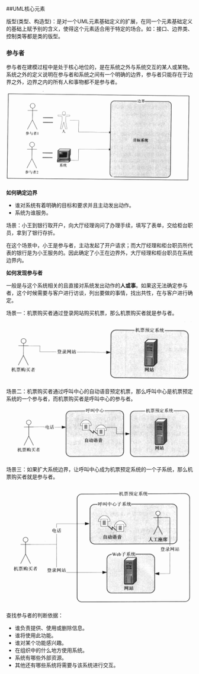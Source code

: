 ##UML核心元素

版型(类型、构造型)：是对一个UML元素基础定义的扩展，在同一个元素基础定义的基础上赋予别的含义，使得这个元素适合用于特定的场合。如：接口、边界类、控制类等都是类的版型。



### 参与者

参与者在建模过程中是处于核心地位的，是在系统之外与系统交互的某人或某物。系统之外的定义说明在参与者和系统之间有一个明确的边界，参与者只能存在于边界之外，边界之内的所有人和事物都不是参与者。

![](../images/uml/4.png)

**如何确定边界**

* 谁对系统有着明确的目标和要求并且主动发出动作。
* 系统为谁服务。

场景：小王到银行取开户，向大厅经理询问了办理手续，填写了表单，交给柜台职员，拿到了银行存折。

在这个场景中，小王是参与者，主动发起了开户请求；而大厅经理和柜台职员所代表的银行是为小王服务的。因此确定了小王在边界外，大厅经理和柜台职员在系统边界内。

**如何发现参与者**

一般是与这个系统相关的且直接对系统发出动作的**人或事**。如果这无法确定参与者，这个时候需要与客户进行访谈，列出要做的事情，找出共性，在与客户进行确定。

场景一：机票购买者通过登录网站购买机票，那么机票购买者就是参与者。

![](../images/uml/5.png)

场景二：机票购买者通过呼叫中心的自动语音预定机票，那么呼叫中心是机票预定系统的一个参与者，而机票购买者是呼叫中心的参与者。

![](../images/uml/6.png)

场景三：如果扩大系统边界，让呼叫中心成为机票预定系统的一个子系统，那么机票购买者就是参与者。

![](../images/uml/7.png)

查找参与者的判断依据：

* 谁负责提供、使用或删除信息。
* 谁将使用此功能。
* 谁对某个功能感兴趣。
* 在组织中的什么地方使用系统。
* 系统有哪些外部资源。
* 其他还有哪些系统将需要与该系统进行交互。

